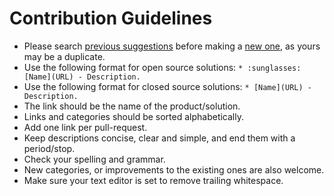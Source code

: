 # Contribution Guidelines

- Please search [previous suggestions][1] before making a [new one][2], as yours may be a duplicate.
- Use the following format for open source solutions: `* :sunglasses: [Name](URL) - Description.`
- Use the following format for closed source solutions: `* [Name](URL) - Description.`
- The link should be the name of the product/solution.
- Links and categories should be sorted alphabetically.
- Add one link per pull-request.
- Keep descriptions concise, clear and simple, and end them with a period/stop.
- Check your spelling and grammar.
- New categories, or improvements to the existing ones are also welcome.
- Make sure your text editor is set to remove trailing whitespace.

[1]: https://github.com/jariq/awesome-pkcs11/issues
[2]: https://github.com/jariq/awesome-pkcs11/issues/new
